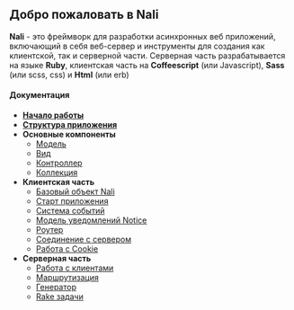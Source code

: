 ## Добро пожаловать в Nali
**Nali** - это фреймворк для разработки асинхронных веб приложений, включающий в себя веб-сервер и инструменты для создания как клиентской, так и серверной части. Серверная часть разрабатывается на языке **Ruby**, клиентская часть на **Coffeescript** (или Javascript), **Sass** (или scss, css) и **Html** (или erb)

#### Документация

* [**Начало работы**](Начало-работы)
* [**Структура приложения**](Структура-приложения)
* **Основные компоненты**
	* [Модель](Модель)
	* [Вид](Вид)
	* [Контроллер](Контроллер)
	* [Коллекция](Коллекция)
* **Клиентская часть**
	* [Базовый объект Nali](Nali)
	* [Старт приложения](Nali.Application)
	* [Система событий](Система-событий)
	* [Модель уведомлений Notice](Nali.Notice)
	* [Роутер](Nali.Router)
	* [Соединение с сервером](Nali.Connection)
	* [Работа с Cookie](Nali.Cookie)
* **Серверная часть**
	* [Работа с клиентами](Работа-с-клиентами)
	* [Маршрутизация](Маршрутизация)
	* [Генератор](Генератор)
	* [Rake задачи](Rake-задачи)
